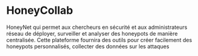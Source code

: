 # HoneyCollab
HoneyNet qui permet aux chercheurs en sécurité et aux administrateurs réseau de déployer, surveiller et analyser des honeypots de manière centralisée. Cette plateforme fournira des outils pour créer facilement des honeypots personnalisés, collecter des données sur les attaques
